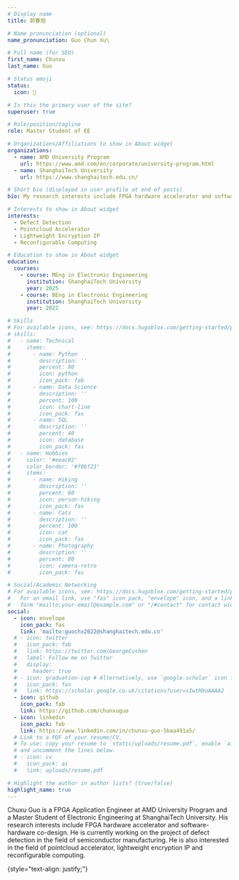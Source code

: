 ```yaml
---
# Display name
title: 郭春旭

# Name pronunciation (optional)
name_pronunciation: Guo Chun Xu\

# Full name (for SEO)
first_name: Chunxu
last_name: Guo

# Status emoji
status:
  icon: 🤣

# Is this the primary user of the site?
superuser: true

# Role/position/tagline
role: Master Student of EE

# Organizations/Affiliations to show in About widget
organizations:
  - name: AMD University Program
    url: https://www.amd.com/en/corporate/university-program.html
  - name: ShanghaiTech University
    url: https://www.shanghaitech.edu.cn/

# Short bio (displayed in user profile at end of posts)
bio: My research interests include FPGA hardware accelerator and software-hardware co-design.

# Interests to show in About widget
interests:
  - Defect Detection
  - Pointcloud Accelerator
  - Lightweight Encryption IP
  - Reconfigurable Computing

# Education to show in About widget
education:
  courses:
    - course: MEng in Electronic Engineering
      institution: ShanghaiTech University
      year: 2025
    - course: BEng in Electronic Engineering
      institution: ShanghaiTech University
      year: 2022

# Skills
# For available icons, see: https://docs.hugoblox.com/getting-started/page-builder/#icons
# skills:
#   - name: Technical
#     items:
#       - name: Python
#         description: ''
#         percent: 80
#         icon: python
#         icon_pack: fab
#       - name: Data Science
#         description: ''
#         percent: 100
#         icon: chart-line
#         icon_pack: fas
#       - name: SQL
#         description: ''
#         percent: 40
#         icon: database
#         icon_pack: fas
#   - name: Hobbies
#     color: '#eeac02'
#     color_border: '#f0bf23'
#     items:
#       - name: Hiking
#         description: ''
#         percent: 60
#         icon: person-hiking
#         icon_pack: fas
#       - name: Cats
#         description: ''
#         percent: 100
#         icon: cat
#         icon_pack: fas
#       - name: Photography
#         description: ''
#         percent: 80
#         icon: camera-retro
#         icon_pack: fas

# Social/Academic Networking
# For available icons, see: https://docs.hugoblox.com/getting-started/page-builder/#icons
#   For an email link, use "fas" icon pack, "envelope" icon, and a link in the
#   form "mailto:your-email@example.com" or "/#contact" for contact widget.
social:
  - icon: envelope
    icon_pack: fas
    link: 'mailto:guochx2022@shanghaitech.edu.cn'
  # - icon: twitter
  #   icon_pack: fab
  #   link: https://twitter.com/GeorgeCushen
  #   label: Follow me on Twitter
  #   display:
  #     header: true
  # - icon: graduation-cap # Alternatively, use `google-scholar` icon from `ai` icon pack
  #   icon_pack: fas
  #   link: https://scholar.google.co.uk/citations?user=sIwtMXoAAAAJ
  - icon: github
    icon_pack: fab
    link: https://github.com/chunxuguo
  - icon: linkedin
    icon_pack: fab
    link: https://www.linkedin.com/in/chunxu-guo-5baa491a5/
  # Link to a PDF of your resume/CV.
  # To use: copy your resume to `static/uploads/resume.pdf`, enable `ai` icons in `params.yaml`,
  # and uncomment the lines below.
  # - icon: cv
  #   icon_pack: ai
  #   link: uploads/resume.pdf

# Highlight the author in author lists? (true/false)
highlight_name: true
---
```


Chuxu Guo is a FPGA Application Engineer at AMD University Program and a Master Student of Electronic Engineering at ShanghaiTech University. His research interests include FPGA hardware accelerator and software-hardware co-design. He is currently working on the project of defect detection in the field of semiconductor manufacturing. He is also interested in the field of pointcloud accelerator, lightweight encryption IP and reconfigurable computing.

{style="text-align: justify;"}
